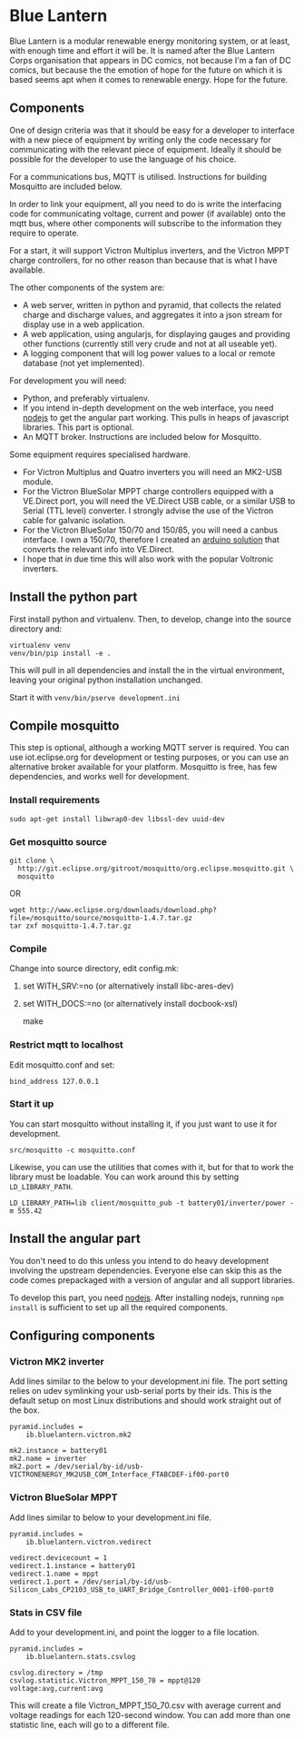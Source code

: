 # Blue Lantern

Blue Lantern is a modular renewable energy monitoring system, or at least, with
enough time and effort it will be. It is named after the Blue Lantern Corps
organisation that appears in DC comics, not because I'm a fan of DC comics,
but because the the emotion of hope for the future on which it is based seems
apt when it comes to renewable energy.
Hope for the future.

## Components

One of design criteria was that it should be easy for a developer to interface
with a new piece of equipment by writing only the code necessary for
communicating with the relevant piece of equipment. Ideally it should be
possible for the developer to use the language of his choice.

For a communications bus, MQTT is utilised. Instructions for building Mosquitto
are included below.

In order to link your equipment, all you need to do is write the interfacing
code for communicating voltage, current and power (if available) onto the mqtt
bus, where other components will subscribe to the information they require
to operate.

For a start, it will support Victron Multiplus inverters, and the Victron
MPPT charge controllers, for no other reason than because that is what I have
available.

The other components of the system are:

* A web server, written in python and pyramid, that collects the related
  charge and discharge values, and aggregates it into a json stream for display
  use in a web application.
* A web application, using angularjs, for displaying gauges and providing other
  functions (currently still very crude and not at all useable yet).
* A logging component that will log power values to a local or remote database
  (not yet implemented).

For development you will need:

* Python, and preferably virtualenv.
* If you intend in-depth development on the web interface, you need
  [nodejs][node] to get the angular part working. This pulls in heaps of
  javascript libraries. This part is optional.
* An MQTT broker. Instructions are included below for Mosquitto.

Some equipment requires specialised hardware.

* For Victron Multiplus and Quatro inverters you will need an MK2-USB module.
* For the Victron BlueSolar MPPT charge controllers equipped with a VE.Direct
  port, you will need the VE.Direct USB cable, or a similar USB to Serial (TTL
  level) converter. I strongly advise the use of the Victron cable for galvanic
  isolation.
* For the Victron BlueSolar 150/70 and 150/85, you will need a canbus
  interface. I own a 150/70, therefore I created an
  [arduino solution][arduino-victron-canbus] that converts the relevant info
  into VE.Direct.
* I hope that in due time this will also work with the popular Voltronic
  inverters.

## Install the python part

First install python and virtualenv. Then, to develop, change into the source
directory and:

    virtualenv venv
    venv/bin/pip install -e .

This will pull in all dependencies and install the in the virtual environment,
leaving your original python installation unchanged.

Start it with `venv/bin/pserve development.ini`

## Compile mosquitto

This step is optional, although a working MQTT server is required. You can use
iot.eclipse.org for development or testing purposes, or you can use an
alternative broker available for your platform. Mosquitto is free, has few
dependencies, and works well for development.

### Install requirements

    sudo apt-get install libwrap0-dev libssl-dev uuid-dev

### Get mosquitto source

    git clone \
      http://git.eclipse.org/gitroot/mosquitto/org.eclipse.mosquitto.git \
      mosquitto

OR

    wget http://www.eclipse.org/downloads/download.php?file=/mosquitto/source/mosquitto-1.4.7.tar.gz
    tar zxf mosquitto-1.4.7.tar.gz

### Compile

Change into source directory, edit config.mk:

1. set WITH_SRV:=no (or alternatively install libc-ares-dev)
2. set WITH_DOCS:=no (or alternatively install docbook-xsl)

    make

### Restrict mqtt to localhost

Edit mosquitto.conf and set:

    bind_address 127.0.0.1

### Start it up

You can start mosquitto without installing it, if you just want to use it for
development.

    src/mosquitto -c mosquitto.conf

Likewise, you can use the utilities that comes with it, but for that to work
the library must be loadable. You can work around this by setting `LD_LIBRARY_PATH`.

    LD_LIBRARY_PATH=lib client/mosquitto_pub -t battery01/inverter/power -m 555.42

## Install the angular part

You don't need to do this unless you intend to do heavy development involving
the upstream dependencies. Everyone else can skip this as the code comes
prepackaged with a version of angular and all support libraries.

To develop this part, you need [nodejs][node]. After installing nodejs,
running `npm install` is sufficient to set up all the required components.

## Configuring components

### Victron MK2 inverter

Add lines similar to the below to your development.ini file. The port setting
relies on udev symlinking your usb-serial ports by their ids.  This is the
default setup on most Linux distributions and should work straight out of the
box.

    pyramid.includes =
        ib.bluelantern.victron.mk2

    mk2.instance = battery01
    mk2.name = inverter
    mk2.port = /dev/serial/by-id/usb-VICTRONENERGY_MK2USB_COM_Interface_FTABCDEF-if00-port0

### Victron BlueSolar MPPT

Add lines similar to below to your development.ini file.

    pyramid.includes =
        ib.bluelantern.victron.vedirect

    vedirect.devicecount = 1
    vedirect.1.instance = battery01
    vedirect.1.name = mppt
    vedirect.1.port = /dev/serial/by-id/usb-Silicon_Labs_CP2103_USB_to_UART_Bridge_Controller_0001-if00-port0

### Stats in CSV file

Add to your development.ini, and point the logger to a file location.

    pyramid.includes =
        ib.bluelantern.stats.csvlog

    csvlog.directory = /tmp
    csvlog.statistic.Victron_MPPT_150_70 = mppt@120 voltage:avg,current:avg

This will create a file Victron\_MPPT\_150\_70.csv with average current and
voltage readings for each 120-second window. You can add more than one
statistic line, each will go to a different file.

[bower]: http://bower.io
[npm]: https://www.npmjs.org/
[node]: http://nodejs.org
[arduino-victron-canbus]: https://github.com/izak/arduino-victron-canbus
